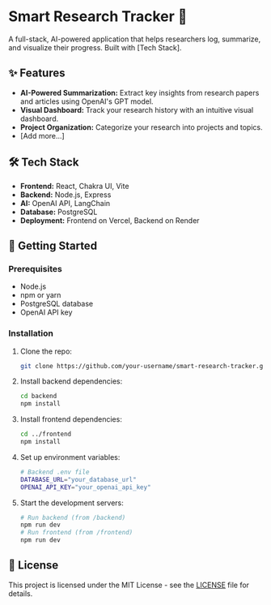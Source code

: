 # Smart Research Tracker 🧠

A full-stack, AI-powered application that helps researchers log, summarize, and visualize their progress. Built with [Tech Stack].

## ✨ Features

-   **AI-Powered Summarization:** Extract key insights from research papers and articles using OpenAI's GPT model.
-   **Visual Dashboard:** Track your research history with an intuitive visual dashboard.
-   **Project Organization:** Categorize your research into projects and topics.
-   [Add more...]

## 🛠️ Tech Stack

-   **Frontend:** React, Chakra UI, Vite
-   **Backend:** Node.js, Express
-   **AI:** OpenAI API, LangChain
-   **Database:** PostgreSQL
-   **Deployment:** Frontend on Vercel, Backend on Render

## 🚀 Getting Started

### Prerequisites

-   Node.js
-   npm or yarn
-   PostgreSQL database
-   OpenAI API key

### Installation

1.  Clone the repo:
    ```bash
    git clone https://github.com/your-username/smart-research-tracker.git
    ```
2.  Install backend dependencies:
    ```bash
    cd backend
    npm install
    ```
3.  Install frontend dependencies:
    ```bash
    cd ../frontend
    npm install
    ```
4.  Set up environment variables:
    ```bash
    # Backend .env file
    DATABASE_URL="your_database_url"
    OPENAI_API_KEY="your_openai_api_key"
    ```
5.  Start the development servers:
    ```bash
    # Run backend (from /backend)
    npm run dev
    # Run frontend (from /frontend)
    npm run dev
    ```

## 📜 License

This project is licensed under the MIT License - see the [LICENSE](LICENSE) file for details.
